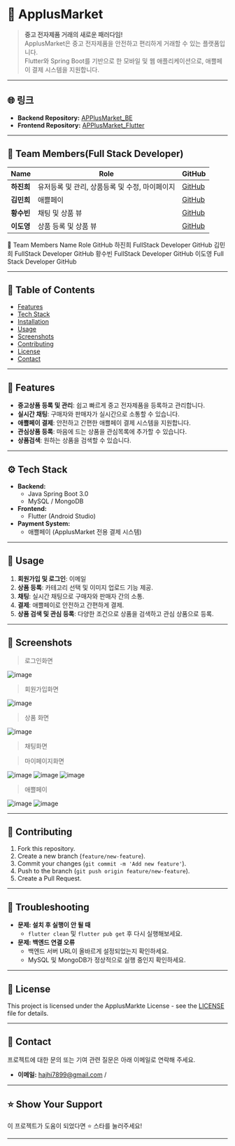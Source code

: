 
# 📱 ApplusMarket

> **중고 전자제품 거래의 새로운 패러다임!**  
> ApplusMarket은 중고 전자제품을 안전하고 편리하게 거래할 수 있는 플랫폼입니다.  
> Flutter와 Spring Boot를 기반으로 한 모바일 및 웹 애플리케이션으로, 애쁠페이 결제 시스템을 지원합니다.

---

## 🌐 링크
- **Backend Repository:** [APPlusMarket_BE](https://github.com/jin123346/APPlusMarket_BE)
- **Frontend Repository:** [APPlusMarket_Flutter](https://github.com/jin123346/APPlusMarket_Flutter)

---


## 👥 Team Members(Full Stack Developer)
| Name           | Role                  | GitHub                           |
| -------------- | --------------------- | --------------------------------- |
| **하진희**      | 유저등록 및 관리, 상품등록 및 수정, 마이페이지 | [GitHub](https://github.com/jin123346) |
| **김민희**      | 애쁠페이   | [GitHub](https://github.com/minhi0449) |
| **황수빈**      | 채팅 및 상품 뷰    | [GitHub](https://github.com/subin3578) |
| **이도영**      | 상품 등록 및 상품 뷰   | [GitHub](https://github.com/DoyoungLee9720) |


👥 Team Members
Name	Role	GitHub
하진희	FullStack Developer	GitHub
김민희	FullStack Developer	GitHub
황수빈	FullStack Developer	GitHub
이도영	Full Stack Developer	GitHub


---


## 📑 Table of Contents
- [Features](#-features)
- [Tech Stack](#-tech-stack)
- [Installation](#-installation)
- [Usage](#-usage)
- [Screenshots](#-screenshots)
- [Contributing](#-contributing)
- [License](#-license)
- [Contact](#-contact)

---

## 🚀 Features
- **중고상품 등록 및 관리**: 쉽고 빠르게 중고 전자제품을 등록하고 관리합니다.
- **실시간 채팅**: 구매자와 판매자가 실시간으로 소통할 수 있습니다.
- **애쁠페이 결제**: 안전하고 간편한 애쁠페이 결제 시스템을 지원합니다.
- **관심상품 등록**: 마음에 드는 상품을 관심목록에 추가할 수 있습니다.
- **상품검색**: 원하는 상품을 검색할 수 있습니다.

---

## ⚙️ Tech Stack
- **Backend:**
  - Java Spring Boot 3.0
  - MySQL / MongoDB
- **Frontend:**
  - Flutter (Android Studio)
- **Payment System:**
  - 애쁠페이 (ApplusMarket 전용 결제 시스템)
---

## 📝 Usage
1. **회원가입 및 로그인**: 이메일
2. **상품 등록**: 카테고리 선택 및 이미지 업로드 기능 제공.
3. **채팅**: 실시간 채팅으로 구매자와 판매자 간의 소통.
4. **결제**: 애쁠페이로 안전하고 간편하게 결제.
5. **상품 검색 및 관심 등록**: 다양한 조건으로 상품을 검색하고 관심 상품으로 등록.

---

## 📸 Screenshots
> 로그인화면

![image](https://github.com/user-attachments/assets/bfe243bc-43aa-4a98-89f6-5549b6c143b2)

> 회원가입화면

 ![image](https://github.com/user-attachments/assets/1cbfe47d-b420-446d-b752-19bb3dd147ef)

> 상품 화면


![image](https://github.com/user-attachments/assets/3264bcfb-e2c4-4293-b908-114fd3a3eebc)

> 채팅화면


> 마이페이지화면

![image](https://github.com/user-attachments/assets/4629a8d1-a603-4297-b894-daab5275c662)
![image](https://github.com/user-attachments/assets/b907027d-125a-451e-be36-e132f49fc2c6)
![image](https://github.com/user-attachments/assets/196116f3-5711-491c-bc79-798f2d38b604)


> 애쁠페이

![image](https://github.com/user-attachments/assets/b479dd0b-1832-4afc-b522-233c363daa05)
![image](https://github.com/user-attachments/assets/b4f7c6c5-0cbb-40c6-9316-18ecd2581db0)


---

## 🤝 Contributing
1. Fork this repository.
2. Create a new branch (`feature/new-feature`).
3. Commit your changes (`git commit -m 'Add new feature'`).
4. Push to the branch (`git push origin feature/new-feature`).
5. Create a Pull Request.

---

## 🐞 Troubleshooting
- **문제: 설치 후 실행이 안 될 때**
  - `flutter clean` 및 `flutter pub get` 후 다시 실행해보세요.
- **문제: 백엔드 연결 오류**
  - 백엔드 서버 URL이 올바르게 설정되었는지 확인하세요.
  - MySQL 및 MongoDB가 정상적으로 실행 중인지 확인하세요.

---

## 📜 License
This project is licensed under the ApplusMarkte License - see the [LICENSE](./LICENSE) file for details.

---

## 📧 Contact
프로젝트에 대한 문의 또는 기여 관련 질문은 아래 이메일로 연락해 주세요.
- **이메일:** hajhi7899@gmail.com / 

---

## ⭐️ Show Your Support
이 프로젝트가 도움이 되었다면 ⭐️ 스타를 눌러주세요!

---
